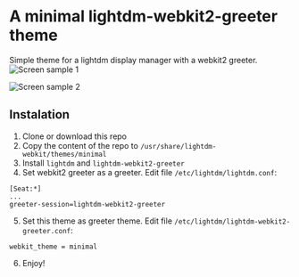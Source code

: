 # A minimal lightdm-webkit2-greeter theme
Simple theme for a lightdm display manager with a webkit2 greeter.
![Screen sample 1](https://github.com/allacee/lightdm-webkit2-theme-minimal/blob/master/assets/screenshots/screenshot-1.png)

![Screen sample 2](https://github.com/allacee/lightdm-webkit2-theme-minimal/blob/master/assets/screenshots/screenshot-2.png)

## Instalation 
1. Clone or download this repo
2. Copy the content of the repo to `/usr/share/lightdm-webkit/themes/minimal`
2. Install `lightdm` and `lightdm-webkit2-greeter`
4. Set webkit2 greeter as a greeter. Edit file `/etc/lightdm/lightdm.conf`: 
```
[Seat:*]
...
greeter-session=lightdm-webkit2-greeter
```

5. Set this theme as greeter theme. Edit file `/etc/lightdm/lightdm-webkit2-greeter.conf`: 
```
webkit_theme = minimal
```
6. Enjoy!
